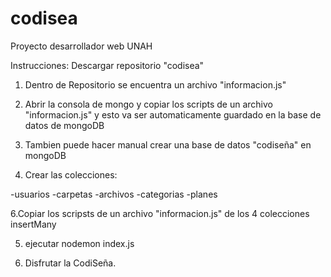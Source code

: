 # codisea
Proyecto desarrollador web UNAH

Instrucciones: Descargar repositorio "codisea"

1. Dentro de Repositorio se encuentra un archivo "informacion.js"

2. Abrir la consola de mongo y copiar los scripts de un archivo "informacion.js" y esto va ser automaticamente guardado en la base de datos de mongoDB

3. Tambien puede hacer manual crear una base de datos "codiseña" en mongoDB

4. Crear las colecciones:

-usuarios
-carpetas
-archivos
-categorias
-planes

6.Copiar los scripsts de un archivo "informacion.js" de los 4 colecciones insertMany

5. ejecutar nodemon index.js

6. Disfrutar la CodiSeña.
